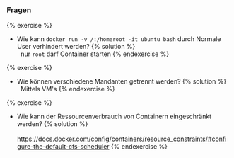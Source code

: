 ### Fragen

{% exercise %}
* Wie kann `docker run -v /:/homeroot -it ubuntu bash` durch Normale User verhindert werden?
{% solution %}  
	 	nur `root` darf Container starten
{% endexercise %}

{% exercise %}
* Wie können verschiedene Mandanten getrennt werden?
{% solution %}  
	 	Mittels VM's
{% endexercise %}
	
{% exercise %}
* Wie kann der Ressourcenverbrauch von Containern eingeschränkt werden?
{% solution %}  
	 	https://docs.docker.com/config/containers/resource_constraints/#configure-the-default-cfs-scheduler 
{% endexercise %}
